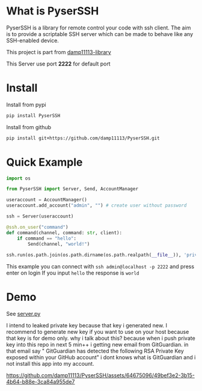 # What is PyserSSH

PyserSSH is a library for remote control your code with ssh client. The aim is to provide a scriptable SSH server which can be made to behave like any SSH-enabled device.

This project is part from [damp11113-library](https://github.com/damp11113/damp11113-library)

This Server use port **2222** for default port

# Install
Install from pypi
```bash
pip install PyserSSH
```
Install from github
```bash
pip install git+https://github.com/damp11113/PyserSSH.git
```
# Quick Example
```py
import os

from PyserSSH import Server, Send, AccountManager

useraccount = AccountManager()
useraccount.add_account("admin", "") # create user without password

ssh = Server(useraccount)

@ssh.on_user("command")
def command(channel, command: str, client):
    if command == "hello":
        Send(channel, "world!")
        
ssh.run(os.path.join(os.path.dirname(os.path.realpath(__file__)), 'private_key.pem'))
```
This example you can connect with `ssh admin@localhost -p 2222` and press enter on login
If you input `hello` the response is `world`

# Demo
See [server.py](https://github.com/damp11113/PyserSSH/blob/main/demo/server.py)

I intend to leaked private key because that key i generated new. I recommend to generate new key if you want to use on your host because that key is for demo only.
why i talk about this? because when i push private key into this repo in next 5 min++ i getting new email from GitGuardian. in that email say "
GitGuardian has detected the following RSA Private Key exposed within your GitHub account" i dont knows what is GitGuardian and i not install this app into my account.

https://github.com/damp11113/PyserSSH/assets/64675096/49bef3e2-3b15-4b64-b88e-3ca84a955de7

